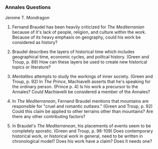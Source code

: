 ### Annales Questions
Jerome T. Mondragon

1. Fernand Braudel has been heavily criticized for _The Mediterranian_ because of it's lack of people, religion, and culture within the work. Because of its heavy emphasis on geography, could his work be considered as history?

2. Braudel describes the layers of historical time which includes geographical time, economic cycles, and politcal history. (Green and Troup, p. 89) How can these layers be used to create new historical topics or literature?

3. _Mentalites_ attempts to study the workings of inner society. (Green and Troup, p. 92) In _The Prince_, Machiavelli asserts that he's speaking for the ordinary person. (Prince p. 4) Is his work a precursor to the Annales? Could Machiavelli be considered a member of the Annales?

4. In _The Mediterranean_, Fernand Braudel mentions that mountains are responsible for "cruel and romantic outlaws." (Green and Troup, p. 92) Could this claim be applied to other terrains other than mountains? Are there any other contributing factors?

5. In Braudel's _The Mediterranean_, his placements of events seem to be completely sporatic.  (Green and Troup, p. 98-109) Does contemporary historical work, or historical work in general, need to be written in chronological model? Does his work have a claim? Does it needs one?

